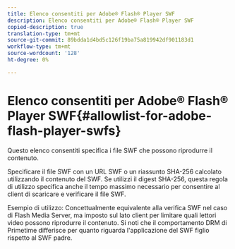 ```yaml
---
title: Elenco consentiti per Adobe® Flash® Player SWF
description: Elenco consentiti per Adobe® Flash® Player SWF
copied-description: true
translation-type: tm+mt
source-git-commit: 89bdda1d4bd5c126f19ba75a819942df901183d1
workflow-type: tm+mt
source-wordcount: '128'
ht-degree: 0%

---
```



# Elenco consentiti per Adobe® Flash® Player SWF{#allowlist-for-adobe-flash-player-swfs}

Questo elenco consentiti specifica i file SWF che possono riprodurre il contenuto.

Specificare il file SWF con un URL SWF o un riassunto SHA-256 calcolato utilizzando il contenuto del SWF. Se utilizzi il digest SHA-256, questa regola di utilizzo specifica anche il tempo massimo necessario per consentire al client di scaricare e verificare il file SWF.

Esempio di utilizzo: Concettualmente equivalente alla verifica SWF nel caso di Flash Media Server, ma imposto sul lato client per limitare quali lettori video possono riprodurre il contenuto. Si noti che il comportamento DRM di Primetime differisce per quanto riguarda l&#39;applicazione del SWF figlio rispetto al SWF padre.
